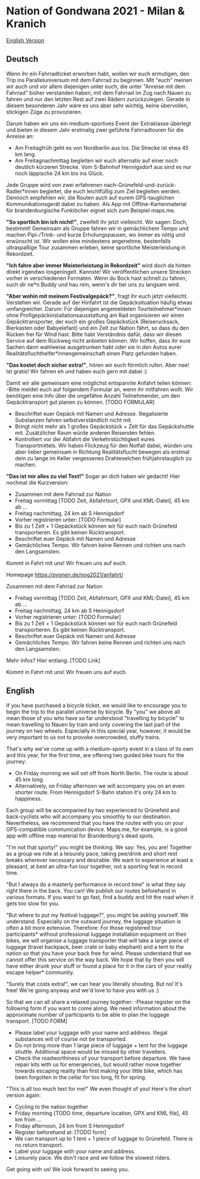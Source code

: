 # Nation of Gondwana 2021 - Milan & Kranich

[English Version](#English)
## Deutsch

Wenn ihr ein Fahrradticket erworben habt, wollen wir euch ermutigen, den Trip ins Paralleluniversum mit dem Fahrrad zu beginnen. Mit "euch" meinen wir auch und vor allem diejenigen unter euch, die unter "Anreise mit dem Fahrrad" bisher verstanden haben, mit dem Fahrrad im Zug nach Nauen zu fahren und nur den letzten Rest auf zwei Rädern zurückzulegen. Gerade in diesem besonderen Jahr wäre es uns aber sehr wichtig, keine übervollen, stickigen Züge zu provozieren.

 Darum haben wir uns ein medium-sportives Event der Extraklasse überlegt und bieten in diesem Jahr erstmalig zwei geführte Fahrradtouren für die Anreise an: 
- Am Freitagfrüh geht es von Nordberlin aus los. Die Strecke ist etwa 45 km lang. 
- Am Freitagnachmittag begleiten wir euch alternativ auf einer noch deutlich kürzeren Strecke. Vom S-Bahnhof Hennigsdorf aus sind es nur noch läppische 24 km bis ins Glück.
 
Jede Gruppe wird von zwei erfahrenen nach-Grünefeld-und-zurück-Radler\*innen begleitet, die euch leichtfüßig zum Ziel begleiten werden. Dennoch empfehlen wir, die Routen auch auf eurem GPS-tauglichen Kommunikationsgerät dabei zu haben. Als App mit Offline-Kartenmaterial für brandenburgische Funklöcher eignet sich zum Beispiel maps.me.

**"So sportlich bin ich nicht!"**, zweifelt ihr jetzt vielleicht. Wir sagen: Doch, bestimmt! Gemeinsam als Gruppe fahren wir in gemächlichem Tempo und machen Pipi-/Trink- und kurze Erholungspausen, wo immer es nötig und erwünscht ist. Wir wollen eine mindestens angenehme, bestenfalls ultraspaßige Tour zusammen erleben, keine sportliche Meisterleistung in Rekordzeit. 

**"Ich fahre aber immer Meisterleistung in Rekordzeit"** wird doch da hinten direkt irgendwo losgeningelt. Kannste! Wir veröffentlichen unsere Strecken vorher in verschiedenen Formaten. Wenn du Bock hast schnell zu fahren, such dir ne\*n Buddy und hau rein, wenn's dir bei uns zu langsam wird. 

**"Aber wohin mit meinem Festivalgepäck?"**, fragt ihr euch jetzt vielleicht. Verstehen wir. Gerade auf der Hinfahrt ist die Gepäcksituation häufig etwas umfangreicher. Darum: Für diejenigen angemeldeten Tourteilnehmer\*innen ohne Profigepäckinstallationsausstattung am Rad organisieren wir einen Gepäcktransporter, der euch ein großes Gepäckstück (Reiserucksack, Bierkasten oder Babyelefant) und ein Zelt zur Nation fährt, so dass du den Rücken frei für Wind hast. Bitte habt Verständnis dafür, dass wir diesen Service auf dem Rückweg nicht anbieten können. Wir hoffen, dass ihr eure Sachen dann wahlweise ausgetrunken habt oder sie in den Autos eurer Realitätsfluchthelfer\*innengemeinschaft einen Platz gefunden haben.

**"Das kostet doch sicher extra!"**, hören wir euch förmlich rufen. Aber nee! Ist gratis! Wir fahren eh und haben euch gern mit dabei :)

Damit wir alle gemeinsam eine möglichst entspannte Anfahrt teilen können:
-Bitte meldet euch auf folgendem Formular an, wenn ihr mitfahren wollt. Wir benötigen eine Info über die ungefähre Anzahl Teilnehmender, um den Gepäcktransport gut planen zu können. [TODO FORMULAR]
- Beschriftet euer Gepäck mit Namen und Adresse. Illegalisierte Substanzen fahren selbstverständlich nicht mit. 
- Bringt nicht mehr als 1 großes Gepäckstück + Zelt für das Gepäckshuttle mit. Zusätzlicher Raum würde anderen Reisenden fehlen.
- Kontrolliert vor der Abfahrt die Verkehrstüchtigkeit eures Transportmittels. Wir haben Flickzeug für den Notfall dabei, würden uns aber lieber gemeinsam in Richtung Realitätsflucht bewegen als erstmal dein zu lange im Keller vergessenes Drahteselchen frühjahrstauglich zu machen.

**"Das ist mir alles zu viel Text!"** Sogar an dich haben wir gedacht! Hier nochmal die Kurzversion:
- Zusammen mit dem Fahrrad zur Nation
- Freitag vormittag [TODO Zeit, Abfahrtsort, GPX und KML-Datei], 45 km ab ...
- Freitag nachmittag, 24 km ab S Hennigsdorf
- Vorher registrieren unter: [TODO Formular]
- Bis zu 1 Zelt + 1 Gepäckstück können wir für euch nach Grünefeld transportieren. Es gibt keinen Rücktransport.
- Beschriftet euer Gepäck mit Namen und Adresse
- Gemächliches Tempo. Wir fahren keine Rennen und richten uns nach den Langsamsten.

Kommt in Fahrt mit uns! Wir freuen uns auf euch.




Homepage https://pyonen.de/nog2021/anfahrt/

Zusammen mit dem Fahrrad zur Nation
- Freitag vormittag [TODO Zeit, Abfahrtsort, GPX und KML-Datei], 45 km ab ...
- Freitag nachmittag, 24 km ab S Hennigsdorf
- Vorher registrieren unter: [TODO Formular]
- Bis zu 1 Zelt + 1 Gepäckstück können wir für euch nach Grünefeld transportieren. Es gibt keinen Rücktransport.
- Beschriftet euer Gepäck mit Namen und Adresse
- Gemächliches Tempo. Wir fahren keine Rennen und richten uns nach den Langsamsten.

Mehr Infos? Hier entlang: [TODO Link]

Kommt in Fahrt mit uns! Wir freuen uns auf euch.



## <a name="English"></a> English

If you have purchased a bicycle ticket, we would like to encourage you to begin the trip to the parallel universe by bicycle. By "you" we above all mean those of you who have so far understood "travelling by bicycle" to mean travelling to Nauen by train and only covering the last part of the journey on two wheels. Especially in this special year, however, it would be very important to us not to provoke overcrowded, stuffy trains.

 That's why we've come up with a medium-sporty event in a class of its own and this year, for the first time, are offering two guided bike tours for the journey: 
- On Friday morning we will set off from North Berlin. The route is about 45 km long. 
- Alternatively, on Friday afternoon we will accompany you on an even shorter route. From Hennigsdorf S-Bahn station it's only 24 km to happiness.
 
Each group will be accompanied by two experienced to Grünefeld and back-cyclists who will accompany you smoothly to our destination. Nevertheless, we recommend that you have the routes with you on your GPS-compatible communication device. Maps.me, for example, is a good app with offline map material for Brandenburg's dead spots.

"I'm not that sporty!" you might be thinking. We say: Yes, you are! Together as a group we ride at a leisurely pace, taking pee/drink and short rest breaks wherever necessary and desirable. We want to experience at least a pleasant, at best an ultra-fun tour together, not a sporting feat in record time. 

"But I always do a masterly performance in record time" is what they say right there in the back. You can! We publish our routes beforehand in various formats. If you want to go fast, find a buddy and hit the road when it gets too slow for you. 

"But where to put my festival luggage?", you might be asking yourself. We understand. Especially on the outward journey, the luggage situation is often a bit more extensive. Therefore: For those registered tour participants* without professional luggage installation equipment on their bikes, we will organise a luggage transporter that will take a large piece of luggage (travel backpack, beer crate or baby elephant) and a tent to the nation so that you have your back free for wind. Please understand that we cannot offer this service on the way back. We hope that by then you will have either drunk your stuff or found a place for it in the cars of your reality escape helper* community.

"Surely that costs extra!", we can hear you literally shouting. But no! It's free! We're going anyway and we'd love to have you with us :)

So that we can all share a relaxed journey together:
-Please register on the following form if you want to come along. We need information about the approximate number of participants to be able to plan the luggage transport. [TODO FORM]
- Please label your luggage with your name and address. Illegal substances will of course not be transported. 
- Do not bring more than 1 large piece of luggage + tent for the luggage shuttle. Additional space would be missed by other travellers.
- Check the roadworthiness of your transport before departure. We have repair kits with us for emergencies, but would rather move together towards escaping reality than first making your little bike, which has been forgotten in the cellar for too long, fit for spring.

"This is all too much text for me!" We even thought of you! Here's the short version again:
- Cycling to the nation together
- Friday morning [TODO time, departure location, GPX and KML file], 45 km from ...
- Friday afternoon, 24 km from S Hennigsdorf
- Register beforehand at: [TODO form]
- We can transport up to 1 tent + 1 piece of luggage to Grünefeld. There is no return transport.
- Label your luggage with your name and address.
- Leisurely pace. We don't race and we follow the slowest riders.

Get going with us! We look forward to seeing you.




